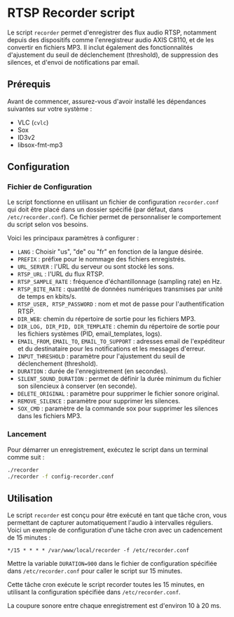# RTSP Recorder script

Le script `recorder` permet d'enregistrer des flux audio RTSP, notamment depuis des dispositifs comme l'enregistreur audio AXIS C8110, et de les convertir en fichiers MP3. Il inclut également des fonctionnalités d'ajustement du seuil de déclenchement (threshold), de suppression des silences, et d'envoi de notifications par email.

## Prérequis

Avant de commencer, assurez-vous d'avoir installé les dépendances suivantes sur votre système :

- VLC (`cvlc`)
- Sox
- ID3v2
- libsox-fmt-mp3

## Configuration

### Fichier de Configuration

Le script fonctionne en utilisant un fichier de configuration `recorder.conf` qui doit être placé dans un dossier spécifié (par défaut, dans `/etc/recorder.conf`). Ce fichier permet de personnaliser le comportement du script selon vos besoins.

Voici les principaux paramètres à configurer :

- `LANG` : Choisir "us", "de" ou "fr" en fonction de la langue désirée.
- `PREFIX` : préfixe pour le nommage des fichiers enregistrés.
- `URL_SERVER` : l'URL du serveur ou sont stocké les sons.
- `RTSP_URL` : l'URL du flux RTSP.
- `RTSP_SAMPLE_RATE` : fréquence d'échantillonnage (sampling rate) en Hz.
- `RTSP_BITE_RATE` : quantité de données numériques transmises par unité de temps en kbits/s.
- `RTSP_USER, RTSP_PASSWORD` : nom et mot de passe pour l'authentification RTSP.
- `DIR_WEB`: chemin du répertoire de sortie pour les fichiers MP3.
- `DIR_LOG, DIR_PID, DIR_TEMPLATE` : chemin du répertoire de sortie pour les fichiers systèmes (PID, email_templates, logs).
- `EMAIL_FROM`, `EMAIL_TO`, `EMAIL_TO_SUPPORT` : adresses email de l'expéditeur et du destinataire pour les notifications et les messages d'erreur.
- `INPUT_THRESHOLD` : paramètre pour l'ajustement du seuil de déclenchement (threshold).
- `DURATION` : durée de l'enregistrement (en secondes).
- `SILENT_SOUND_DURATION` : permet de définir la durée minimum du fichier son silencieux à conserver (en seconde).
- `DELETE_ORIGINAL` : paramètre pour supprimer le fichier sonore original.
- `REMOVE_SILENCE` : paramètre pour supprimer les silences.
- `SOX_CMD` : paramètre de la commande sox pour supprimer les silences dans les fichiers MP3.

### Lancement

Pour démarrer un enregistrement, exécutez le script dans un terminal comme suit :

```bash
./recorder
./recorder -f config-recorder.conf
```

## Utilisation

Le script `recorder` est conçu pour être exécuté en tant que tâche cron, vous permettant de capturer automatiquement l'audio à intervalles réguliers. Voici un exemple de configuration d'une tâche cron avec un cadencement de 15 minutes :

```cron
*/15 * * * * /var/www/local/recorder -f /etc/recorder.conf
```

Mettre la variable `DURATION=900` dans le fichier de configuration spécifiée dans `/etc/recorder.conf` pour caller le script sur 15 minutes.

Cette tâche cron exécute le script recorder toutes les 15 minutes, en utilisant la configuration spécifiée dans `/etc/recorder.conf`.

La coupure sonore entre chaque enregistrement est d'environ 10 à 20 ms.

